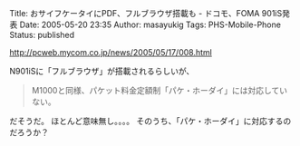 Title: おサイフケータイにPDF、フルブラウザ搭載も - ドコモ、FOMA 901iS発表
Date: 2005-05-20 23:35
Author: masayukig
Tags: PHS-Mobile-Phone
Status: published

<http://pcweb.mycom.co.jp/news/2005/05/17/008.html>

N901iSに「フルブラウザ」が搭載されるらしいが、

> M1000と同様、パケット料金定額制「パケ・ホーダイ」には対応していない。

だそうだ。
ほとんど意味無し。。。。
そのうち、「パケ・ホーダイ」に対応するのだろうか？
